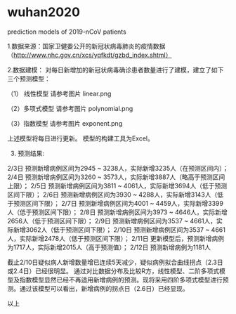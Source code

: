 # wuhan2020
prediction models of 2019-nCoV patients 

1.数据来源：国家卫健委公开的新冠状病毒肺炎的疫情数据（http://www.nhc.gov.cn/xcs/yqfkdt/gzbd_index.shtml）

2.数据建模：
对每日新增加的新冠状病毒确诊患者数量进行了建模，建立了如下三个预测模型：

（1） 线性模型
请参考图片 linear.png

（2）多项式模型
请参考图片 polynomial.png

（3）指数模型
请参考图片 exponent.png

上述模型将每日进行更新。
模型的构建工具为Excel。

3. 预测结果:

2/3日 预测新增病例区间为2945 ~ 3238人，实际新增3235人（在预测区间内）；
2/4日 预测新增病例区间为3260 ~ 3573人，实际新增3887人（略高于预测区间上限）；
2/5日 预测新增病例区间为3811 ~ 4061人，实际新增3694人（低于预测区间下限）；
2/6日 预测新增病例区间为3930 ~ 4288人，实际新增3143人（低于预测区间下限）；
2/7日 预测新增病例区间为4001 ~ 4459人，实际新增3399人（低于预测区间下限）；
2/8日 预测新增病例区间为3973 ~ 4646人，实际新增2656人（低于预测区间下限）；
2/9日 预测新增病例区间为3537 ~ 4661人，实际新增3062人（低于预测区间下限）；
2/10日 预测新增病例区间为3537 ~ 4661人，实际新增2478人（低于预测区间下限）；
2/11日 更新模型后，预测新增病例为1717人，实际新增2015人（高于预测值）；
2/12日 预测新增病例为1181人

截止2/10日疑似病人新增数量增已连续5天减少，疑似病例拟合曲线拐点（2.3日或2.4日）已经很明显。
通过对比数据分布及比较R方，线性模型、二阶多项式模型及指数模型显然已经不再适用新增病例的预测。现将采用四阶多项式模型进行预测。通过该模型可以看出，新增病例的拐点日（2.6日）已经显现。

以上
